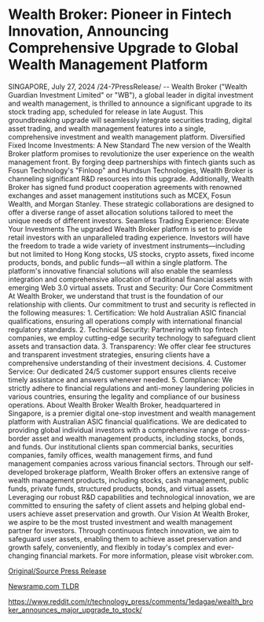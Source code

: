 # Wealth Broker: Pioneer in Fintech Innovation, Announcing Comprehensive Upgrade to Global Wealth Management Platform

SINGAPORE, July 27, 2024 /24-7PressRelease/ -- Wealth Broker ("Wealth Guardian Investment Limited" or "WB"), a global leader in digital investment and wealth management, is thrilled to announce a significant upgrade to its stock trading app, scheduled for release in late August. This groundbreaking upgrade will seamlessly integrate securities trading, digital asset trading, and wealth management features into a single, comprehensive investment and wealth management platform.  Diversified Fixed Income Investments: A New Standard The new version of the Wealth Broker platform promises to revolutionize the user experience on the wealth management front. By forging deep partnerships with fintech giants such as Fosun Technology's "Finloop" and Hundsun Technologies, Wealth Broker is channeling significant R&D resources into this upgrade. Additionally, Wealth Broker has signed fund product cooperation agreements with renowned exchanges and asset management institutions such as MCEX, Fosun Wealth, and Morgan Stanley. These strategic collaborations are designed to offer a diverse range of asset allocation solutions tailored to meet the unique needs of different investors.  Seamless Trading Experience: Elevate Your Investments The upgraded Wealth Broker platform is set to provide retail investors with an unparalleled trading experience. Investors will have the freedom to trade a wide variety of investment instruments—including but not limited to Hong Kong stocks, US stocks, crypto assets, fixed income products, bonds, and public funds—all within a single platform. The platform's innovative financial solutions will also enable the seamless integration and comprehensive allocation of traditional financial assets with emerging Web 3.0 virtual assets.  Trust and Security: Our Core Commitment At Wealth Broker, we understand that trust is the foundation of our relationship with clients. Our commitment to trust and security is reflected in the following measures: 1. Certification: We hold Australian ASIC financial qualifications, ensuring all operations comply with international financial regulatory standards. 2. Technical Security: Partnering with top fintech companies, we employ cutting-edge security technology to safeguard client assets and transaction data. 3. Transparency: We offer clear fee structures and transparent investment strategies, ensuring clients have a comprehensive understanding of their investment decisions. 4. Customer Service: Our dedicated 24/5 customer support ensures clients receive timely assistance and answers whenever needed. 5. Compliance: We strictly adhere to financial regulations and anti-money laundering policies in various countries, ensuring the legality and compliance of our business operations.  About Wealth Broker Wealth Broker, headquartered in Singapore, is a premier digital one-stop investment and wealth management platform with Australian ASIC financial qualifications. We are dedicated to providing global individual investors with a comprehensive range of cross-border asset and wealth management products, including stocks, bonds, and funds. Our institutional clients span commercial banks, securities companies, family offices, wealth management firms, and fund management companies across various financial sectors.  Through our self-developed brokerage platform, Wealth Broker offers an extensive range of wealth management products, including stocks, cash management, public funds, private funds, structured products, bonds, and virtual assets. Leveraging our robust R&D capabilities and technological innovation, we are committed to ensuring the safety of client assets and helping global end-users achieve asset preservation and growth.  Our Vision At Wealth Broker, we aspire to be the most trusted investment and wealth management partner for investors. Through continuous fintech innovation, we aim to safeguard user assets, enabling them to achieve asset preservation and growth safely, conveniently, and flexibly in today's complex and ever-changing financial markets.  For more information, please visit wbroker.com. 

[Original/Source Press Release](https://www.24-7pressrelease.com/press-release/512891/wealth-broker-pioneer-in-fintech-innovation-announcing-comprehensive-upgrade-to-global-wealth-management-platform)
                    

[Newsramp.com TLDR](None) 

https://www.reddit.com/r/technology_press/comments/1edagae/wealth_broker_announces_major_upgrade_to_stock/